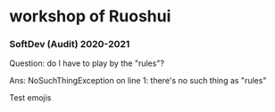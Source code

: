 # workshop of Ruoshui
### SoftDev (Audit) 2020-2021
Question: do I have to play by the "rules"?

Ans: NoSuchThingException on line 1: there's no such thing as "rules"

Test emojis